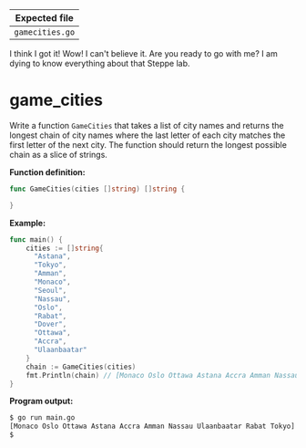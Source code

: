 | Expected file   |
| --------------- |
| `gamecities.go` |

<p data-story-username="di0n">I think I got it! Wow! I can't believe it. Are you ready to go with me? I am dying to know everything about that Steppe lab.</p>

# game_cities

Write a function `GameCities` that takes a list of city names and returns the longest chain of city names where the last letter of each city matches the first letter of the next city. The function should return the longest possible chain as a slice of strings.

**Function definition:**

```go
func GameCities(cities []string) []string {

}
```

**Example:**

```go
func main() {
    cities := []string{
      "Astana",
      "Tokyo",
      "Amman",
      "Monaco",
      "Seoul",
      "Nassau",
      "Oslo",
      "Rabat",
      "Dover",
      "Ottawa",
      "Accra",
      "Ulaanbaatar"
    }
    chain := GameCities(cities)
    fmt.Println(chain) // [Monaco Oslo Ottawa Astana Accra Amman Nassau Ulaanbaatar Rabat Tokyo]
}
```

**Program output:**

```sh
$ go run main.go
[Monaco Oslo Ottawa Astana Accra Amman Nassau Ulaanbaatar Rabat Tokyo]
$
```
